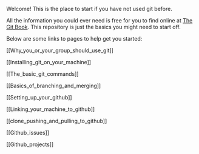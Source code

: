 Welcome! 
This is the place to start if you have not used git before.

All the information you could ever need is free for you to find online at [The Git Book](https://git-scm.com/book/en/v2). This repository is just the basics you might need to start off.

Below are some links to pages to help get you started:

[[Why_you_or_your_group_should_use_git]]

[[Installing_git_on_your_machine]]

[[The_basic_git_commands]]

[[Basics_of_branching_and_merging]]

[[Setting_up_your_github]]

[[Linking_your_machine_to_github]]

[[clone_pushing_and_pulling_to_github]]

[[Github_issues]]

[[Github_projects]]

